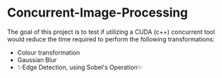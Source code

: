 # Concurrent-Image-Processing

The goal of this project is to test if utilizing a CUDA (c++) concurrent tool would reduce the time required to perform the following transformations:
- Colour transformation
- Gaussian Blur
- ✨Edge Detection, using Sobel's Operation✨
